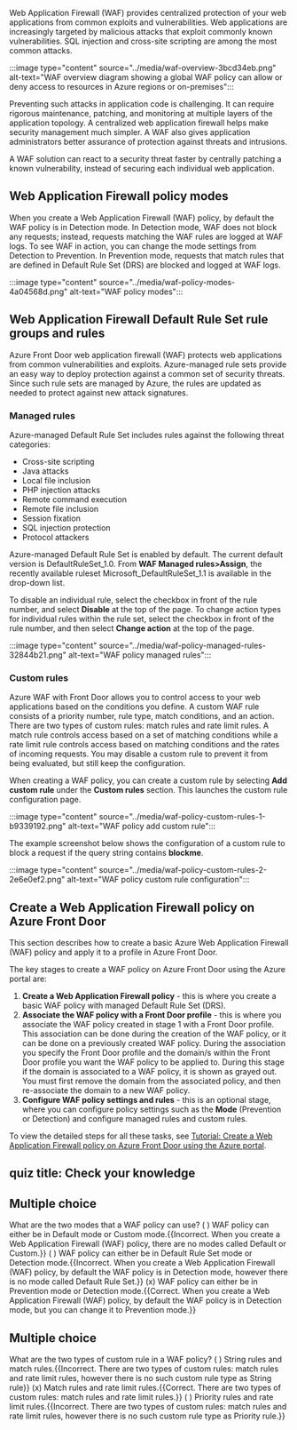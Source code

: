 Web Application Firewall (WAF) provides centralized protection of your web applications from common exploits and vulnerabilities. Web applications are increasingly targeted by malicious attacks that exploit commonly known vulnerabilities. SQL injection and cross-site scripting are among the most common attacks.

:::image type="content" source="../media/waf-overview-3bcd34eb.png" alt-text="WAF overview diagram showing a global WAF policy can allow or deny access to resources in Azure regions or on-premises":::


Preventing such attacks in application code is challenging. It can require rigorous maintenance, patching, and monitoring at multiple layers of the application topology. A centralized web application firewall helps make security management much simpler. A WAF also gives application administrators better assurance of protection against threats and intrusions.

A WAF solution can react to a security threat faster by centrally patching a known vulnerability, instead of securing each individual web application.

## Web Application Firewall policy modes

When you create a Web Application Firewall (WAF) policy, by default the WAF policy is in Detection mode. In Detection mode, WAF does not block any requests; instead, requests matching the WAF rules are logged at WAF logs. To see WAF in action, you can change the mode settings from Detection to Prevention. In Prevention mode, requests that match rules that are defined in Default Rule Set (DRS) are blocked and logged at WAF logs.

:::image type="content" source="../media/waf-policy-modes-4a04568d.png" alt-text="WAF policy modes":::


## Web Application Firewall Default Rule Set rule groups and rules

Azure Front Door web application firewall (WAF) protects web applications from common vulnerabilities and exploits. Azure-managed rule sets provide an easy way to deploy protection against a common set of security threats. Since such rule sets are managed by Azure, the rules are updated as needed to protect against new attack signatures.

### Managed rules

Azure-managed Default Rule Set includes rules against the following threat categories:

 -  Cross-site scripting
 -  Java attacks
 -  Local file inclusion
 -  PHP injection attacks
 -  Remote command execution
 -  Remote file inclusion
 -  Session fixation
 -  SQL injection protection
 -  Protocol attackers

Azure-managed Default Rule Set is enabled by default. The current default version is DefaultRuleSet\_1.0. From **WAF Managed rules>Assign**, the recently available ruleset Microsoft\_DefaultRuleSet\_1.1 is available in the drop-down list.

To disable an individual rule, select the checkbox in front of the rule number, and select **Disable** at the top of the page. To change action types for individual rules within the rule set, select the checkbox in front of the rule number, and then select **Change action** at the top of the page.

:::image type="content" source="../media/waf-policy-managed-rules-32844b21.png" alt-text="WAF policy managed rules":::


### Custom rules

Azure WAF with Front Door allows you to control access to your web applications based on the conditions you define. A custom WAF rule consists of a priority number, rule type, match conditions, and an action. There are two types of custom rules: match rules and rate limit rules. A match rule controls access based on a set of matching conditions while a rate limit rule controls access based on matching conditions and the rates of incoming requests. You may disable a custom rule to prevent it from being evaluated, but still keep the configuration.

When creating a WAF policy, you can create a custom rule by selecting **Add custom rule** under the **Custom rules** section. This launches the custom rule configuration page.

:::image type="content" source="../media/waf-policy-custom-rules-1-b9339192.png" alt-text="WAF policy add custom rule":::


The example screenshot below shows the configuration of a custom rule to block a request if the query string contains **blockme**.

:::image type="content" source="../media/waf-policy-custom-rules-2-2e6e0ef2.png" alt-text="WAF policy custom rule configuration":::


## Create a Web Application Firewall policy on Azure Front Door

This section describes how to create a basic Azure Web Application Firewall (WAF) policy and apply it to a profile in Azure Front Door.

The key stages to create a WAF policy on Azure Front Door using the Azure portal are:

1.  **Create a Web Application Firewall policy** \- this is where you create a basic WAF policy with managed Default Rule Set (DRS).
2.  **Associate the WAF policy with a Front Door profile** \- this is where you associate the WAF policy created in stage 1 with a Front Door profile. This association can be done during the creation of the WAF policy, or it can be done on a previously created WAF policy. During the association you specify the Front Door profile and the domain/s within the Front Door profile you want the WAF policy to be applied to. During this stage if the domain is associated to a WAF policy, it is shown as grayed out. You must first remove the domain from the associated policy, and then re-associate the domain to a new WAF policy.
3.  **Configure WAF policy settings and rules** \- this is an optional stage, where you can configure policy settings such as the **Mode** (Prevention or Detection) and configure managed rules and custom rules.

To view the detailed steps for all these tasks, see [Tutorial: Create a Web Application Firewall policy on Azure Front Door using the Azure portal](https://docs.microsoft.com/azure/web-application-firewall/afds/waf-front-door-create-portal).

## quiz title: Check your knowledge

## Multiple choice

What are the two modes that a WAF policy can use?
( ) WAF policy can either be in Default mode or Custom mode.{{Incorrect. When you create a Web Application Firewall (WAF) policy, there are no modes called Default or Custom.}} 
( ) WAF policy can either be in Default Rule Set mode or Detection mode.{{Incorrect. When you create a Web Application Firewall (WAF) policy, by default the WAF policy is in Detection mode, however there is no mode called Default Rule Set.}}
(x) WAF policy can either be in Prevention mode or Detection mode.{{Correct. When you create a Web Application Firewall (WAF) policy, by default the WAF policy is in Detection mode, but you can change it to Prevention mode.}} 

## Multiple choice

What are the two types of custom rule in a WAF policy?
( ) String rules and match rules.{{Incorrect. There are two types of custom rules: match rules and rate limit rules, however there is no such custom rule type as String rule}} 
(x) Match rules and rate limit rules.{{Correct. There are two types of custom rules: match rules and rate limit rules.}} 
( ) Priority rules and rate limit rules.{{Incorrect. There are two types of custom rules: match rules and rate limit rules, however there is no such custom rule type as Priority rule.}}
